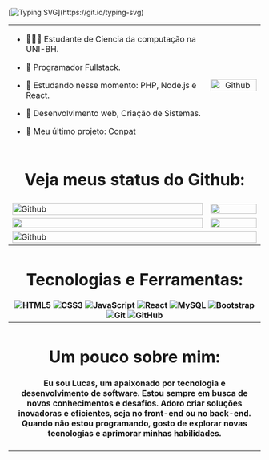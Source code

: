 [![Typing SVG](https://readme-typing-svg.herokuapp.com/?color=99cd00&size=52&center=true&vCenter=true&height=100&width=1000&lines=OLÁ!👋;Me+chamo+Lucas;Tenho+20+anos+de+idade;)](https://git.io/typing-svg)

<table>
  <tr>
    <td> 

- 👨🏽‍💻 Estudante de Ciencia da computação na UNI-BH.
- 💼 Programador Fullstack.
- 📖 Estudando nesse momento: PHP, Node.js e React.
- 🤔 Desenvolvimento web, Criação de Sistemas.
- 🔎 Meu último projeto: [Conpat](https://github.com/Lucaslopes47/conpat)

    </td>
    <td align="center">
      <img width="100%" height="100%" alt="Github" src="https://media0.giphy.com/media/v1.Y2lkPTc5MGI3NjExaTdsOTVudDd1bjhiMnpoanYwMGw0cGt5MDZ4OW5yYzRmNXVoY2d6cCZlcD12MV9pbnRlcm5hbF9naWZfYnlfaWQmY3Q9Zw/A3lDsbjpbnRBu/giphy.webp" />
    </td>
  </tr>
  
  <tr align='center'>
    <td colspan='2'><h1>Veja meus status do Github:</h1></td>
 </tr>
  
  <tr align='left'>
  <td align="left">
      <img width="100%"  alt="Github" src="https://media1.giphy.com/media/v1.Y2lkPTc5MGI3NjExZmY2dmRvdGozN2h2c29qaXV0eWJva2hlcDhxb2g4bWE3dnEzN2owMiZlcD12MV9pbnRlcm5hbF9naWZfYnlfaWQmY3Q9Zw/iIqmM5tTjmpOB9mpbn/giphy.webp" />
    </td>
    <td>
       <img width="100%" src="https://github-readme-stats.vercel.app/api/top-langs/?username=Lucaslopes47&layout=compact&hide_border=true&langs_count=7&theme=dark"/>
    </td>
  </tr>
  
  <tr align='center'>
    <td>
      <img height="100%" src="https://github-readme-stats-sigma-five.vercel.app/api?username=Lucaslopes47&show_icons=true&include_all_commits=true&count_private=true&hide_border=true&theme=dark" />
    </td>
    <td>
      <img height="100%"  src="https://github-readme-streak-stats.herokuapp.com?user=Lucaslopes47&theme=algolia&hide_border=true&theme=dark" />
    </td>
  </tr>
    
  <tr>
    <td colspan='2'><img width="100% " alt="Github" src="https://media0.giphy.com/media/v1.Y2lkPTc5MGI3NjExM2l1cWpzY2N6Nzg4eHoybXN1Y2Rmb3lhNXV5Yzd6cWlzNnB3ZWh5MiZlcD12MV9pbnRlcm5hbF9naWZfYnlfaWQmY3Q9Zw/12W5Sg2koWYnwA/giphy.webp" />
  </tr>

  <tr>
    <th colspan='2'>
      <h1>Tecnologias e Ferramentas:</h1>
           <img src="https://img.shields.io/badge/-HTML5-E34F26?style=flat-square&logo=html5&logoColor=white" alt="HTML5" />
      <img src="https://img.shields.io/badge/-CSS3-1572B6?style=flat-square&logo=css3&logoColor=white" alt="CSS3" />
      <img src="https://img.shields.io/badge/-JavaScript-F7DF1E?style=flat-square&logo=javascript&logoColor=black" alt="JavaScript" />
      <img src="https://img.shields.io/badge/-React-61DAFB?style=flat-square&logo=react&logoColor=black" alt="React" />
      <img src="https://img.shields.io/badge/-MySQL-4479A1?style=flat-square&logo=mysql&logoColor=white" alt="MySQL" />
      <img src="https://img.shields.io/badge/-Bootstrap-563D7C?style=flat-square&logo=bootstrap&logoColor=white" alt="Bootstrap" />
      <img src="https://img.shields.io/badge/-Git-F05032?style=flat-square&logo=git&logoColor=white" alt="Git" />
      <img src="https://img.shields.io/badge/-GitHub-181717?style=flat-square&logo=github&logoColor=white" alt="GitHub" />
    </th>
  </tr>
  </tr>

  <tr>
    <th colspan='2'>
      <h1>Um pouco sobre mim:</h1>
       <h4>Eu sou Lucas, um apaixonado por tecnologia e desenvolvimento de software. Estou sempre em busca de novos conhecimentos e desafios. Adoro criar soluções inovadoras e eficientes, seja no front-end ou no back-end. Quando não estou programando, gosto de explorar novas tecnologias e aprimorar minhas habilidades.
    </th>
  </tr>
</table>
